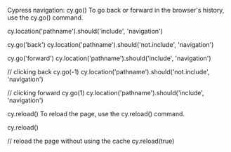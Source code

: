 Cypress navigation:
cy.go()
To go back or forward in the browser's history, use the cy.go() command.

cy.location('pathname').should('include', 'navigation')

cy.go('back')
cy.location('pathname').should('not.include', 'navigation')

cy.go('forward')
cy.location('pathname').should('include', 'navigation')

// clicking back
cy.go(-1)
cy.location('pathname').should('not.include', 'navigation')

// clicking forward
cy.go(1)
cy.location('pathname').should('include', 'navigation')

cy.reload()
To reload the page, use the cy.reload() command.

cy.reload()

// reload the page without using the cache
cy.reload(true)
